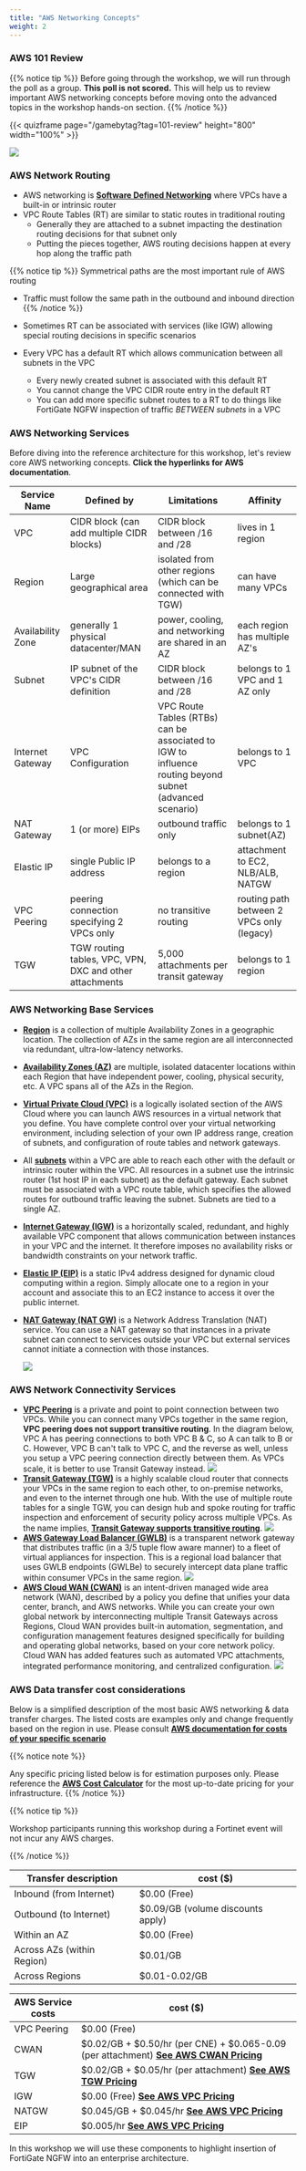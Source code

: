 ```yaml
---
title: "AWS Networking Concepts"
weight: 2
---
```


### AWS 101 Review

{{% notice tip %}}
Before going through the workshop, we will run through the poll as a group. **This poll is not scored.** This will help us to review important AWS networking concepts before moving onto the advanced topics in the workshop hands-on section.
{{% /notice %}}

{{< quizframe page="/gamebytag?tag=101-review" height="800" width="100%" >}}

![](AWS_networking.png)

### AWS Network Routing
- AWS networking is [**Software Defined Networking**](https://www.vmware.com/topics/glossary/content/software-defined-networking.html.html) where VPCs have a built-in or intrinsic router
- VPC Route Tables (RT) are similar to static routes in traditional routing
  - Generally they are attached to a subnet impacting the destination routing decisions for that subnet only
  - Putting the pieces together, AWS routing decisions happen at every hop along the traffic path
      
{{% notice tip %}} 
Symmetrical paths are the most important rule of AWS routing
- Traffic must follow the same path in the outbound and inbound direction
{{% /notice %}}
    
- Sometimes RT can be associated with services (like IGW) allowing special routing decisions in specific scenarios
- Every VPC has a default RT which allows communication between all subnets in the VPC
  - Every newly created subnet is associated with this default RT
  - You cannot change the VPC CIDR route entry in the default RT
  - You can add more specific subnet routes to a RT to do things like FortiGate NGFW inspection of traffic _BETWEEN subnets_ in a VPC

### AWS Networking Services

Before diving into the reference architecture for this workshop, let's review core AWS networking concepts. **Click the hyperlinks for AWS documentation**.

Service Name | Defined by                               | Limitations | Affinity
--- |------------------------------------------|-------------| ---
VPC | CIDR block (can add multiple CIDR blocks) | CIDR block between /16 and /28 | lives in 1 region
Region| Large geographical area | isolated from other regions (which can be connected with TGW) | can have many VPCs
Availability Zone | generally 1 physical datacenter/MAN | power, cooling, and networking are shared in an AZ | each region has multiple AZ's
Subnet | IP subnet of the VPC's CIDR definition | CIDR block between /16 and /28 | belongs to 1 VPC and 1 AZ only
Internet Gateway | VPC Configuration | VPC Route Tables (RTBs) can be associated to IGW to influence routing beyond subnet (advanced scenario) | belongs to 1 VPC
NAT Gateway | 1 (or more) EIPs | outbound traffic only | belongs to 1 subnet(AZ)
Elastic IP | single Public IP address | belongs to a region | attachment to EC2, NLB/ALB, NATGW
VPC Peering | peering connection specifying 2 VPCs only | no transitive routing | routing path between 2 VPCs only (legacy)
TGW | TGW routing tables, VPC, VPN, DXC and other attachments | 5,000 attachments per transit gateway | belongs to 1 region


### AWS Networking Base Services
- [**Region**](https://docs.aws.amazon.com/AWSEC2/latest/UserGuide/using-regions-availability-zones.html#concepts-regions) is a collection of multiple Availability Zones in a geographic location. The collection of AZs in the same region are all interconnected via redundant, ultra-low-latency networks.
- [**Availability Zones (AZ)**](https://docs.aws.amazon.com/AWSEC2/latest/UserGuide/using-regions-availability-zones.html#concepts-availability-zones) are multiple, isolated datacenter locations within each Region that have independent power, cooling, physical security, etc. A VPC spans all of the AZs in the Region. 
- [**Virtual Private Cloud (VPC)**](https://docs.aws.amazon.com/vpc/latest/userguide/how-it-works.html) is a logically isolated section of the AWS Cloud where you can launch AWS resources in a virtual network that you define. You have complete control over your virtual networking environment, including selection of your own IP address range, creation of subnets, and configuration of route tables and network gateways.
- All [**subnets**](https://docs.aws.amazon.com/vpc/latest/userguide/configure-subnets.html) within a VPC are able to reach each other with the default or intrinsic router within the VPC. All resources in a subnet use the intrinsic router (1st host IP in each subnet) as the default gateway. Each subnet must be associated with a VPC route table, which specifies the allowed routes for outbound traffic leaving the subnet. Subnets are tied to a single AZ.
- [**Internet Gateway (IGW)**](https://docs.aws.amazon.com/vpc/latest/userguide/VPC_Internet_Gateway.html) is a horizontally scaled, redundant, and highly available VPC component that allows communication between instances in your VPC and the internet. It therefore imposes no availability risks or bandwidth constraints on your network traffic.
- [**Elastic IP (EIP)**](https://docs.aws.amazon.com/vpc/latest/userguide/vpc-eips.html) is a static IPv4 address designed for dynamic cloud computing within a region. Simply allocate one to a region in your account and associate this to an EC2 instance to access it over the public internet. 
- [**NAT Gateway (NAT GW)**](https://docs.aws.amazon.com/vpc/latest/userguide/vpc-nat-gateway.html) is a Network Address Translation (NAT) service. You can use a NAT gateway so that instances in a private subnet can connect to services outside your VPC but external services cannot initiate a connection with those instances.

  ![](image-vpc-simple.png)

### AWS Network Connectivity Services
- [**VPC Peering**](https://docs.aws.amazon.com/vpc/latest/peering/vpc-peering-basics.html) is a private and point to point connection between two VPCs. While you can connect many VPCs together in the same region, **VPC peering does not support transitive routing**. In the diagram below, VPC A has peering connections to both VPC B & C, so A can talk to B or C. However, VPC B can't talk to VPC C, and the reverse as well, unless you setup a VPC peering connection directly between them. As VPCs scale, it is better to use Transit Gateway instead.
  ![](image-vpc-peering.png)
- [**Transit Gateway (TGW)**](https://docs.aws.amazon.com/vpc/latest/tgw/how-transit-gateways-work.html) is a highly scalable cloud router that connects your VPCs in the same region to each other, to on-premise networks, and even to the internet through one hub. With the use of multiple route tables for a single TGW, you can design hub and spoke routing for traffic inspection and enforcement of security policy across multiple VPCs. As the name implies, [**Transit Gateway supports transitive routing**](https://docs.aws.amazon.com/vpc/latest/tgw/TGW_Scenarios.html).
  ![](image-tgw-appliance.png)
- [**AWS Gateway Load Balancer (GWLB)**](https://aws.amazon.com/blogs/aws/introducing-aws-gateway-load-balancer-easy-deployment-scalability-and-high-availability-for-partner-appliances/) is a transparent network gateway that distributes traffic (in a 3/5 tuple flow aware manner) to a fleet of virtual appliances for inspection. This is a regional load balancer that uses GWLB endpoints (GWLBe) to securely intercept data plane traffic within consumer VPCs in the same region.
![](image-gwlb.png)
- [**AWS Cloud WAN (CWAN)**](https://docs.aws.amazon.com/network-manager/latest/cloudwan/what-is-cloudwan.html) is an intent-driven managed wide area network (WAN), described by a policy you define that unifies your data center, branch, and AWS networks. While you can create your own global network by interconnecting multiple Transit Gateways across Regions, Cloud WAN provides built-in automation, segmentation, and configuration management features designed specifically for building and operating global networks, based on your core network policy. Cloud WAN has added features such as automated VPC attachments, integrated performance monitoring, and centralized configuration.
![](image-cwan-overview.png)

### AWS Data transfer cost considerations
Below is a simplified description of the most basic AWS networking & data transfer charges.  The listed costs are examples only and change frequently based on the region in use.  Please consult [**AWS documentation for costs of your specific scenario**](https://aws.amazon.com/blogs/architecture/overview-of-data-transfer-costs-for-common-architectures/)

{{% notice note %}}

Any specific pricing listed below is for estimation purposes only.  Please reference the [**AWS Cost Calculator**](https://calculator.aws/#/) for the most up-to-date pricing for your infrastructure. 
{{% /notice %}}

{{% notice tip %}}

Workshop participants running this workshop during a Fortinet event will not incur any AWS charges.

{{% /notice %}}

Transfer description | cost ($)
--- | ---
Inbound (from Internet) | $0.00 (Free)
Outbound (to Internet) | $0.09/GB (volume discounts apply)
Within an AZ | $0.00 (Free)
Across AZs (within Region) | $0.01/GB
Across Regions | $0.01-0.02/GB

AWS Service costs | cost ($)
--- | ---
VPC Peering | $0.00 (Free)
CWAN | $0.02/GB + $0.50/hr (per CNE) + $0.065-0.09 (per attachment) [**See AWS CWAN Pricing**](https://aws.amazon.com/cloud-wan/pricing/)
TGW | $0.02/GB + $0.05/hr (per attachment) [**See AWS TGW Pricing**](https://aws.amazon.com/transit-gateway/pricing/)
IGW |  $0.00 (Free) [**See AWS VPC Pricing**](https://aws.amazon.com/vpc/pricing/)
NATGW | $0.045/GB + $0.045/hr [**See AWS VPC Pricing**](https://aws.amazon.com/vpc/pricing/) 
EIP | $0.005/hr [**See AWS VPC Pricing**](https://aws.amazon.com/vpc/pricing/)

In this workshop we will use these components to highlight insertion of FortiGate NGFW into an enterprise architecture.
